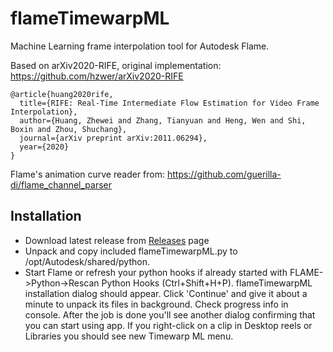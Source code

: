 # flameTimewarpML
Machine Learning frame interpolation tool for Autodesk Flame.  

Based on arXiv2020-RIFE, original implementation: https://github.com/hzwer/arXiv2020-RIFE
```
@article{huang2020rife,
  title={RIFE: Real-Time Intermediate Flow Estimation for Video Frame Interpolation},
  author={Huang, Zhewei and Zhang, Tianyuan and Heng, Wen and Shi, Boxin and Zhou, Shuchang},
  journal={arXiv preprint arXiv:2011.06294},
  year={2020}
}
```
Flame's animation curve reader from:
https://github.com/guerilla-di/flame_channel_parser

## Installation

* Download latest release from [Releases](https://github.com/talosh/flameTimewarpML/releases) page
* Unpack and copy included flameTimewarpML.py to /opt/Autodesk/shared/python.
* Start Flame or refresh your python hooks if already started with FLAME->Python->Rescan Python Hooks (Ctrl+Shift+H+P). flameTimewarpML installation dialog should appear. Click 'Continue' and give it about a minute to unpack its files in background. Check progress info in console. After the job is done you'll see another dialog confirming that you can start using app. If you right-click on a clip in Desktop reels or Libraries you should see new Timewarp ML menu.
